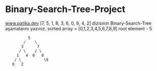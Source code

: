 # Binary-Search-Tree-Project
www.patika.dev
[7, 5, 1, 8, 3, 6, 0, 9, 4, 2] dizisinin Binary-Search-Tree aşamalarını yazınız.
sorted array = [0,1,2,3,4,5,6,7,8,9]
root element - 5

              5
            /    \
           3      7
          / \    / \
         1   4  6   8
        / \          \9
       0   2
